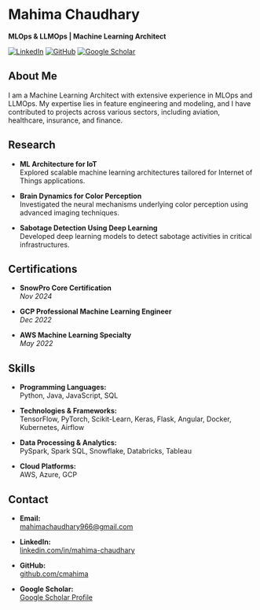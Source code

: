 # Mahima Chaudhary

**MLOps & LLMOps | Machine Learning Architect**

[![LinkedIn](https://img.shields.io/badge/LinkedIn-Mahima%20Chaudhary-blue)](https://www.linkedin.com/in/mahima-chaudhary)
[![GitHub](https://img.shields.io/badge/GitHub-cmahima-lightgrey)](https://github.com/cmahima)
[![Google Scholar](https://img.shields.io/badge/Google%20Scholar-Mahima%20Chaudhary-green)](https://scholar.google.com/mahima)

## About Me

I am a Machine Learning Architect with extensive experience in MLOps and LLMOps. My expertise lies in feature engineering and modeling, and I have contributed to projects across various sectors, including aviation, healthcare, insurance, and finance.

## Research

- **ML Architecture for IoT**  
  Explored scalable machine learning architectures tailored for Internet of Things applications.

- **Brain Dynamics for Color Perception**  
  Investigated the neural mechanisms underlying color perception using advanced imaging techniques.

- **Sabotage Detection Using Deep Learning**  
  Developed deep learning models to detect sabotage activities in critical infrastructures.

## Certifications

- **SnowPro Core Certification**  
  *Nov 2024*

- **GCP Professional Machine Learning Engineer**  
  *Dec 2022*

- **AWS Machine Learning Specialty**  
  *May 2022*

## Skills

- **Programming Languages:**  
  Python, Java, JavaScript, SQL

- **Technologies & Frameworks:**  
  TensorFlow, PyTorch, Scikit-Learn, Keras, Flask, Angular, Docker, Kubernetes, Airflow

- **Data Processing & Analytics:**  
  PySpark, Spark SQL, Snowflake, Databricks, Tableau

- **Cloud Platforms:**  
  AWS, Azure, GCP

## Contact

- **Email:**  
  [mahimachaudhary966@gmail.com](mailto:mahimachaudhary966@gmail.com)

- **LinkedIn:**  
  [linkedin.com/in/mahima-chaudhary](https://www.linkedin.com/in/mahima-chaudhary-210965123/)

- **GitHub:**  
  [github.com/cmahima](https://github.com/cmahima)

- **Google Scholar:**  
  [Google Scholar Profile](https://scholar.google.com/citations?user=Yb29cw8AAAAJ&hl=en)

